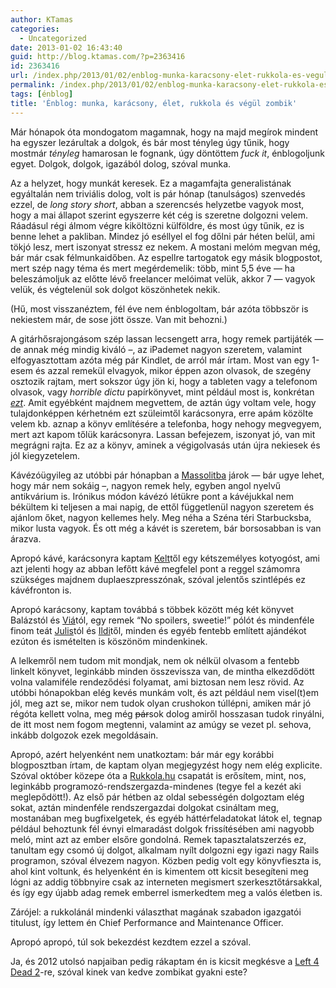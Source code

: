 ```yaml
---
author: KTamas
categories:
  - Uncategorized
date: 2013-01-02 16:43:40
guid: http://blog.ktamas.com/?p=2363416
id: 2363416
url: /index.php/2013/01/02/enblog-munka-karacsony-elet-rukkola-es-vegul-zombik/
permalink: /index.php/2013/01/02/enblog-munka-karacsony-elet-rukkola-es-vegul-zombik/
tags: [énblog]
title: 'Énblog: munka, karácsony, élet, rukkola és végül zombik'
---
```


Már hónapok óta mondogatom magamnak, hogy na majd megírok mindent ha egyszer lezárultak a dolgok, és bár most tényleg úgy tűnik, hogy mostmár _tényleg_ hamarosan le fognank, úgy döntöttem _fuck it_, énblogoljunk egyet. Dolgok, dolgok, igazából dolog, szóval munka.

Az a helyzet, hogy munkát keresek. Ez a magamfajta generalistának egyáltalán nem triviális dolog, volt is pár hónap (tanulságos) szenvedés ezzel, de _long story short_, abban a szerencsés helyzetbe vagyok most, hogy a mai állapot szerint egyszerre két cég is szeretne dolgozni velem. Ráadásul régi álmom végre kiköltözni külföldre, és most úgy tűnik, ez is benne lehet a pakliban. Mindez jó eséllyel el fog dőlni pár héten belül, ami tökjó lesz, mert iszonyat stressz ez nekem. A mostani melóm megvan még, bár már csak félmunkaidőben. Az espellre tartogatok egy másik blogpostot, mert szép nagy téma és mert megérdemelik: több, mint 5,5 éve &#8212; ha beleszámoljuk az előtte lévő freelancer melóimat velük, akkor 7 &#8212; vagyok velük, és végtelenül sok dolgot köszönhetek nekik.

(Hű, most visszanéztem, fél éve nem énblogoltam, bár azóta többször is nekiestem már, de sose jött össze. Van mit behozni.)

A gitárhősrajongásom szép lassan lecsengett arra, hogy remek partijáték &#8212; de annak még mindig kiváló &#8211;, az iPademet nagyon szeretem, valamint elfogyasztottam azóta még pár Kindlet, de arról már írtam. Most van egy 1-esem és azzal remekül elvagyok, mikor éppen azon olvasok, de szegény osztozik rajtam, mert sokszor úgy jön ki, hogy a tableten vagy a telefonom olvasok, vagy _horrible dictu_ papírkönyvet, mint például most is, konkrétan _[ezt](http://bookline.hu/product/home!execute.action?_v=Pal_Ferenc_A_szorongastol_az_onbecsulesig&id=118027&type=22)_. Amit egyébként majdnem megvettem, de aztán úgy voltam vele, hogy tulajdonképpen kérhetném ezt szüleimtől karácsonyra, erre apám közölte velem kb. aznap a könyv említésére a telefonba, hogy nehogy megvegyem, mert azt kapom tőlük karácsonyra. Lassan befejezem, iszonyat jó, van mit megrágni rajta. Ez az a könyv, aminek a végigolvasás után újra nekiesek és jól kiegyzetelem.

Kávézóügyileg az utóbbi pár hónapban a [Massolitba](https://www.facebook.com/MassolitBudapest) járok &#8212; bár ugye lehet, hogy már nem sokáig &#8211;, nagyon remek hely, egyben angol nyelvű antikvárium is. Irónikus módon kávézó létükre pont a kávéjukkal nem békültem ki teljesen a mai napig, de ettől függetlenül nagyon szeretem és ajánlom őket, nagyon kellemes hely. Meg néha a Széna téri Starbucksba, mikor lusta vagyok. És ott még a kávét is szeretem, bár borsosabban is van árazva.

Apropó kávé, karácsonyra kaptam [Kelt](http://worldshots.hu)től egy kétszemélyes kotyogóst, ami azt jelenti hogy az abban lefőtt kávé megfelel pont a reggel számomra szükséges majdnem duplaeszpresszónak, szóval jelentős szintlépés ez kávéfronton is.

Apropó karácsony, kaptam továbbá s többek között még két könyvet Balázstól és [Viá](http://sirubia.net/)tól, egy remek &#8220;No spoilers, sweetie!&#8221; pólót és mindenféle finom teát [Julis](http://szvetter.wordpress.com/)tól és [Ildi](http://moderatelya.wordpress.com/)től, minden és egyéb fentebb említett ajándékot ezúton és ismételten is köszönöm mindenkinek.

A lelkemről nem tudom mit mondjak, nem ok nélkül olvasom a fentebb linkelt könyvet, leginkább minden összevissza van, de mintha elkezdődött volna valamiféle rendeződési folyamat, ami biztosan nem lesz rövid. Az utóbbi hónapokban elég kevés munkám volt, és azt például nem visel(t)em jól, meg azt se, mikor nem tudok olyan crushokon túllépni, amiken már jó régóta kellett volna, meg még <del>pár</del>sok dolog amiről hosszasan tudok rinyálni, de itt most nem fogom megtenni, valamint az amúgy se vezet pl. sehova, inkább dolgozok ezek megoldásain.

Apropó, azért helyenként nem unatkoztam: bár már egy korábbi blogposztban írtam, de kaptam olyan megjegyzést hogy nem elég explicite. Szóval október közepe óta a [Rukkola.hu](http://rukkola.hu) csapatát is erősítem, mint, nos, leginkább programozó-rendszergazda-mindenes (tegye fel a kezét aki meglepődött!). Az első pár hétben az oldal sebességén dolgoztam elég sokat, aztán mindenféle rendszergazdai dolgokat csináltam meg, mostanában meg bugfixelgetek, és egyéb háttérfeladatokat látok el, tegnap például behoztunk fél évnyi elmaradást dolgok frissítésében ami nagyobb meló, mint azt az ember elsőre gondolná. Remek tapasztalatszerzés ez, tanultam egy csomó új dolgot, alkalmam nyílt dolgozni egy igazi nagy Rails programon, szóval élvezem nagyon. Közben pedig volt egy könyvfieszta is, ahol kint voltunk, és helyenként én is kimentem ott kicsit besegíteni meg lógni az addig többnyire csak az interneten megismert szerkesztőtársakkal, és így egy újabb adag remek emberrel ismerkedtem meg a valós életben is. 

Zárójel: a rukkolánál mindenki választhat magának szabadon igazgatói titulust, így lettem én Chief Performance and Maintenance Officer.

Apropó apropó, túl sok bekezdést kezdtem ezzel a szóval.

Ja, és 2012 utolsó napjaiban pedig rákaptam én is kicsit megkésve a [Left 4 Dead 2](http://store.steampowered.com/app/550/)-re, szóval kinek van kedve zombikat gyakni este?
